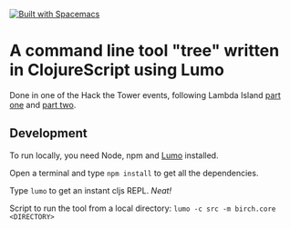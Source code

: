 [![Built with Spacemacs](https://cdn.rawgit.com/syl20bnr/spacemacs/442d025779da2f62fc86c2082703697714db6514/assets/spacemacs-badge.svg)](http://spacemacs.org)


# A command line tool "tree" written in ClojureScript using Lumo

Done in one of the Hack the Tower events, following Lambda Island [part one](https://lambdaisland.com/episodes/building-cli-apps-with-lumo-part-1) and [part two](https://lambdaisland.com/episodes/building-cli-apps-with-lumo-part-2).

## Development

To run locally, you need Node, npm and [Lumo](https://www.npmjs.com/package/lumo-cljs) installed.

Open a terminal and type `npm install` to get all the dependencies. 

Type `lumo` to get an instant cljs REPL. <i>Neat!</i>

Script to run the tool from a local directory: `lumo -c src -m birch.core <DIRECTORY>`
